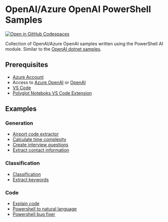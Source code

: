 # OpenAI/Azure OpenAI PowerShell Samples

[![Open in GitHub Codespaces](https://github.com/codespaces/badge.svg)](https://codespaces.new/dfinke/openai-azureoai-samples?quickstart=1)

Collection of OpenAI/Azure OpenAI samples written using the PowerShell AI module. Similar to the [OpenAI dotnet samples](https://github.com/Azure-Samples/openai-dotnet-samples).

## Prerequisites

- [Azure Account](https://aka.ms/free)
- Access to [Azure OpenAI](https://learn.microsoft.com/azure/cognitive-services/openai/how-to/create-resource?pivots=web-portal) or [OpenAI](https://openai.com/)
- [VS Code](https://code.visualstudio.com/Download)
- [Polyglot Noteboks VS Code Extension](https://marketplace.visualstudio.com/items?itemName=ms-dotnettools.dotnet-interactive-vscode)

## Examples

### Generation

- [Airport code extractor](./OpenAI-Samples/airport-code-extractor.ipynb)
- [Calculate time complexity](./OpenAI-Samples/calculate-time-complexity.ipynb)
- [Create interview questions](./OpenAI-Samples/create-interview-questions.ipynb)
- [Extract contact information](./OpenAI-Samples/extract-contact-information.ipynb)


### Classification

- [Classification](./OpenAI-Samples/classification.ipynb)
- [Extract keywords](./OpenAI-Samples/extract-keywords.ipynb)

### Code 

- [Explain code](./OpenAI-Samples/explain-code.ipynb)
- [Powershell to natural language](./OpenAI-Samples/powershell-to-natural-language.ipynb)
- [Powershell bug fixer](./OpenAI-Samples/powershell-bug-fixer.ipynb)